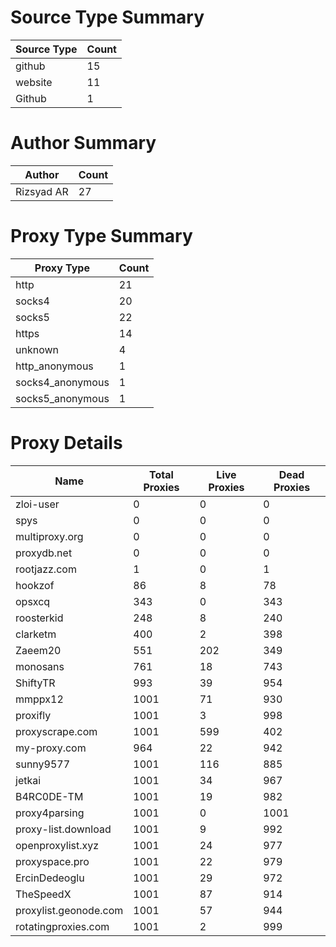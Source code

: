 # Source Type Summary

| Source Type | Count |
|-------------|-------|
| github | 15 |
| website | 11 |
| Github | 1 |


# Author Summary

| Author | Count |
|--------|-------|
| Rizsyad AR | 27 |


# Proxy Type Summary

| Proxy Type | Count |
|------------|-------|
| http | 21 |
| socks4 | 20 |
| socks5 | 22 |
| https | 14 |
| unknown | 4 |
| http_anonymous | 1 |
| socks4_anonymous | 1 |
| socks5_anonymous | 1 |


# Proxy Details

| Name | Total Proxies | Live Proxies | Dead Proxies |
|------|---------------|--------------|---------------|
| zloi-user | 0 | 0 | 0 |
| spys | 0 | 0 | 0 |
| multiproxy.org | 0 | 0 | 0 |
| proxydb.net | 0 | 0 | 0 |
| rootjazz.com | 1 | 0 | 1 |
| hookzof | 86 | 8 | 78 |
| opsxcq | 343 | 0 | 343 |
| roosterkid | 248 | 8 | 240 |
| clarketm | 400 | 2 | 398 |
| Zaeem20 | 551 | 202 | 349 |
| monosans | 761 | 18 | 743 |
| ShiftyTR | 993 | 39 | 954 |
| mmppx12 | 1001 | 71 | 930 |
| proxifly | 1001 | 3 | 998 |
| proxyscrape.com | 1001 | 599 | 402 |
| my-proxy.com | 964 | 22 | 942 |
| sunny9577 | 1001 | 116 | 885 |
| jetkai | 1001 | 34 | 967 |
| B4RC0DE-TM | 1001 | 19 | 982 |
| proxy4parsing | 1001 | 0 | 1001 |
| proxy-list.download | 1001 | 9 | 992 |
| openproxylist.xyz | 1001 | 24 | 977 |
| proxyspace.pro | 1001 | 22 | 979 |
| ErcinDedeoglu | 1001 | 29 | 972 |
| TheSpeedX | 1001 | 87 | 914 |
| proxylist.geonode.com | 1001 | 57 | 944 |
| rotatingproxies.com | 1001 | 2 | 999 |
